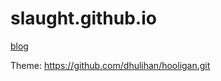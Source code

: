 slaught.github.io
=================

[blog](http://slaught.github.io)

Theme: https://github.com/dhulihan/hooligan.git

